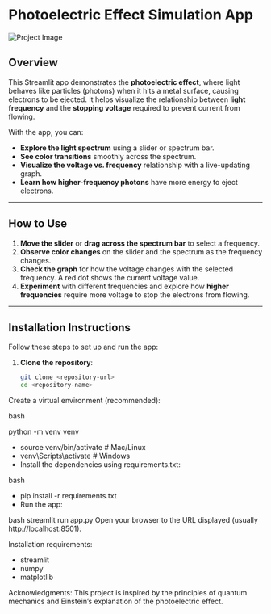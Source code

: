 # Photoelectric Effect Simulation App

![Project Image](https://vanessawithun.com/wp-content/uploads/2024/10/example2.png)  

## Overview  
This Streamlit app demonstrates the **photoelectric effect**, where light behaves like particles (photons) when it hits a metal surface, causing electrons to be ejected. It helps visualize the relationship between **light frequency** and the **stopping voltage** required to prevent current from flowing.

With the app, you can:  
- **Explore the light spectrum** using a slider or spectrum bar.  
- **See color transitions** smoothly across the spectrum.  
- **Visualize the voltage vs. frequency** relationship with a live-updating graph.  
- **Learn how higher-frequency photons** have more energy to eject electrons.

---

## How to Use  
1. **Move the slider** or **drag across the spectrum bar** to select a frequency.
2. **Observe color changes** on the slider and the spectrum as the frequency changes.
3. **Check the graph** for how the voltage changes with the selected frequency. A red dot shows the current voltage value.
4. **Experiment** with different frequencies and explore how **higher frequencies** require more voltage to stop the electrons from flowing.

---

## Installation Instructions  
Follow these steps to set up and run the app:

1. **Clone the repository**:
   ```bash
   git clone <repository-url>
   cd <repository-name>
Create a virtual environment (recommended):

bash

python -m venv venv
- source venv/bin/activate   # Mac/Linux
- venv\Scripts\activate      # Windows
- Install the dependencies using requirements.txt:

bash
- pip install -r requirements.txt
- Run the app:

bash
streamlit run app.py
Open your browser to the URL displayed (usually http://localhost:8501).

Installation requirements:
- streamlit
- numpy
- matplotlib

Acknowledgments:
This project is inspired by the principles of quantum mechanics and Einstein’s explanation of the photoelectric effect.
